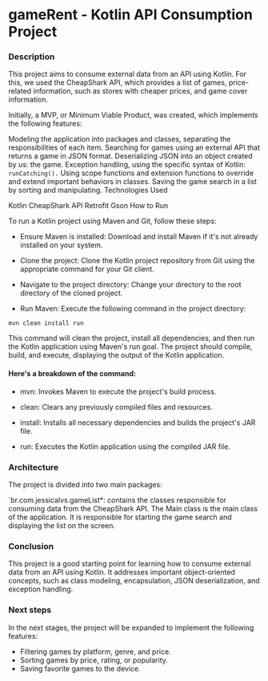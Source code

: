 # gameRent - Kotlin API Consumption Project

### Description

This project aims to consume external data from an API using Kotlin. For this, we used the CheapShark API, which provides a list of games, price-related information, such as stores with cheaper prices, and game cover information.

Initially, a MVP, or Minimum Viable Product, was created, which implements the following features:

Modeling the application into packages and classes, separating the responsibilities of each item.
Searching for games using an external API that returns a game in JSON format.
Deserializing JSON into an object created by us: the game.
Exception handling, using the specific syntax of Kotlin: `runCatching().`
Using scope functions and extension functions to override and extend important behaviors in classes.
Saving the game search in a list by sorting and manipulating.
Technologies Used

Kotlin
CheapShark API
Retrofit
Gson
How to Run

To run a Kotlin project using Maven and Git, follow these steps:

* Ensure Maven is installed: Download and install Maven if it's not already installed on your system.

* Clone the project: Clone the Kotlin project repository from Git using the appropriate command for your Git client.

* Navigate to the project directory: Change your directory to the root directory of the cloned project.

* Run Maven: Execute the following command in the project directory:

`mvn clean install run`

This command will clean the project, install all dependencies, and then run the Kotlin application using Maven's run goal. The project should compile, build, and execute, displaying the output of the Kotlin application.

#### Here's a breakdown of the command:

* mvn: Invokes Maven to execute the project's build process.

* clean: Clears any previously compiled files and resources.

* install: Installs all necessary dependencies and builds the project's JAR file.

* run: Executes the Kotlin application using the compiled JAR file.

### Architecture

The project is divided into two main packages:

`br.com.jessicalvs.gameList*: contains the classes responsible for consuming data from the CheapShark API.
The Main class is the main class of the application. It is responsible for starting the game search and displaying the list on the screen.

### Conclusion

This project is a good starting point for learning how to consume external data from an API using Kotlin. It addresses important object-oriented concepts, such as class modeling, encapsulation, JSON deserialization, and exception handling.

### Next steps

In the next stages, the project will be expanded to implement the following features:

* Filtering games by platform, genre, and price.
* Sorting games by price, rating, or popularity.
* Saving favorite games to the device.
